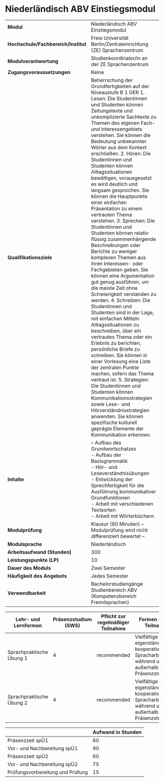 # Niederländisch ABV Einstiegsmodul
|                                    |   |
|------------------------------------|---|
|**Modul**                           | Niederländisch ABV Einstiegsmodul |
|**Hochschule/Fachbereich/Institut** | Freie Universität Berlin/Zentraleinrichtung (ZE) Sprachenzentrum |
|**Modulverantwortung**              | Studienkoordinator/in an der ZE Sprachenzentrum |
|**Zugangsvoraussetzungen**          | Keine |
|**Qualifikationsziele**             | Beherrschung der Grundfertigkeiten auf der Niveaustufe B 1 GER 1. Lesen: Die Studentinnen und Studenten können Zeitungstexte und unkomplizierte Sachtexte zu Themen des eigenen Fach- und Interessengebiets verstehen. Sie können die Bedeutung unbekannter Wörter aus dem Kontext erschließen. 2. Hören: Die Studentinnen und Studenten können Alltagssituationen bewältigen, vorausgesetzt es wird deutlich und langsam gesprochen. Sie können die Hauptpunkte einer einfachen Präsentation zu einem vertrauten Thema verstehen. 3. Sprechen: Die Studentinnen und Studenten können relativ flüssig zusammenhängende Beschreibungen oder Berichte zu weniger komplexen Themen aus ihren Interessen- oder Fachgebieten geben. Sie können eine Argumentation gut genug ausführen, um die meiste Zeit ohne Schwierigkeit verstanden zu werden. 4. Schreiben: Die Studentinnen und Studenten sind in der Lage, mit einfachen Mitteln Alltagssituationen zu beschreiben, über ein vertrautes Thema oder ein Erlebnis zu berichten, persönliche Briefe zu schreiben. Sie können in einer Vorlesung eine Liste der zentralen Punkte machen, sofern das Thema vertraut ist. 5. Strategien: Die Studentinnen und Studenten können Kommunikationsstrategien sowie Lese- und Hörverständnisstrategien anwenden. Sie können spezifische kulturell geprägte Elemente der Kommunikation erkennen. |
|**Inhalte**                         | – Aufbau des Grundwortschatzes<br>- Aufbau der Basisgrammatik<br>- Hör- und Leseverständnisübungen<br>- Entwicklung der Sprechfertigkeit für die Ausführung kommunikativer Grundfunktionen<br>- Arbeit mit verschiedenen Textsorten<br>- Arbeit mit Wörterbüchern |
|**Modulprüfung**                    | Klausur (90 Minuten) – Modulprüfung wird nicht differenziert bewertet – |
|**Modulsprache**                    | Niederländisch |
|**Arbeitsaufwand (Stunden)**        | 300 |
|**Leistungspunkte (LP)**            | 10 |
|**Dauer des Moduls**                | Zwei Semester |
|**Häufigkeit des Angebots**         | Jedes Semester |
|**Verwendbarkeit**                  | Bachelorstudiengänge Studienbereich ABV<br>(Kompetenzbereich Fremdsprachen) |

| Lehr- und Lernformen | Präsenzstudium <br> (SWS) | Pflicht zur regelmäßiger Teilnahme | Formen aktiver Teilnahme |
| ---------------------|---------------------------|------------------------------------|------------------------- |
| Sprachpraktische Übung 1 | 4                         | recommended                        | Vielfältige eigenständige und kooperative Spracharbeit während und außerhalb der Präsenzstudienzeit |
| Sprachpraktische Übung 2 | 4                         | recommended                        | Vielfältige eigenständige und kooperative Spracharbeit während und außerhalb der Präsenzstudienzeit |

|   | Aufwand in Stunden |
| - |--------------------|
| Präsenzzeit spÜ1                         | 60    |
| Vor- und Nachbereitung spÜ1              | 90    |
| Präsenzzeit spÜ2                         | 60    |
| Vor- und Nachbereitung spÜ2              | 75    |
| Prüfungsvorbereitung und Prüfung         | 15    |
